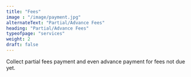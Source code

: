 ```yaml
---
title: "Fees"
image : "/image/payment.jpg"
alternateText: "Partial/Advance Fees"
heading: "Partial/Advance Fees"
typeofpage: "services"
weight: 2
draft: false
---
```


Collect partial fees payment and even advance payment for fees not due yet.